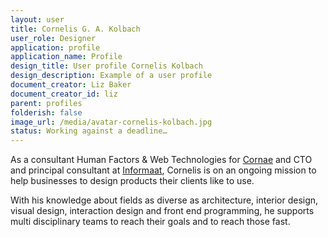 ```yaml
---
layout: user
title: Cornelis G. A. Kolbach
user_role: Designer
application: profile
application_name: Profile
design_title: User profile Cornelis Kolbach
design_description: Example of a user profile
document_creator: Liz Baker
document_creator_id: liz
parent: profiles
folderish: false
image_url: /media/avatar-cornelis-kolbach.jpg
status: Working against a deadline…
---
```


As a consultant Human Factors & Web Technologies for [Cornae](http://cornae.com) and CTO and principal consultant at [Informaat](http://www.informaat.com), Cornelis is on an ongoing mission to help businesses to design products their clients like to use. 

With his knowledge about fields as diverse as architecture, interior design, visual design, interaction design and front end programming, he supports multi disciplinary teams to reach their goals and to reach those fast.